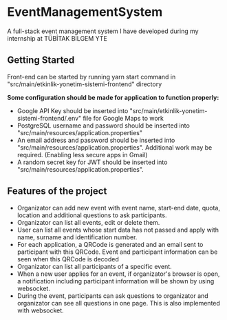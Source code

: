 # EventManagementSystem
A full-stack event management system I have developed during my internship at TÜBİTAK BİLGEM YTE

## Getting Started
Front-end can be started by running yarn start command in "src/main/etkinlik-yonetim-sistemi-frontend" directory  

**Some configuration should be made for application to function properly:**
- Google API Key should be inserted into "src/main/etkinlik-yonetim-sistemi-frontend/.env" file for Google Maps to work
- PostgreSQL username and password should be inserted into "src/main/resources/application.properties"
- An email address and password should be inserted into "src/main/resources/application.properties". Additional work may be required. (Enabling less secure apps in Gmail)
- A random secret key for JWT should be inserted into "src/main/resources/application.properties".

## Features of the project
- Organizator can add new event with event name, start-end date, quota, location and additional questions to ask participants.
- Organizator can list all events, edit or delete them.
- User can list all events whose start data has not passed and apply with name, surname and identification number.
- For each application, a QRCode is generated and an email sent to participant with this QRCode. Event and participant information can be seen when this QRCode is decoded
- Organizator can list all participants of a specific event.
- When a new user applies for an event, if organizator's browser is open, a notification including participant information will be shown by using websocket.
- During the event, participants can ask questions to organizator and organizator can see all questions in one page. This is also implemented with websocket.
